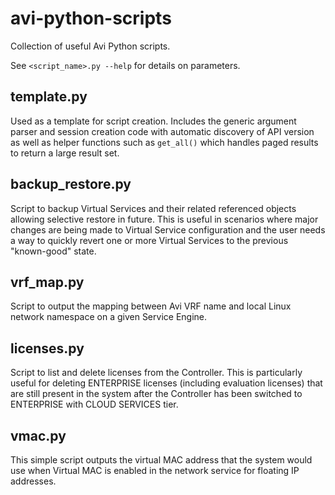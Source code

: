 # avi-python-scripts

Collection of useful Avi Python scripts.

See `<script_name>.py --help` for details on parameters.

## template.py

Used as a template for script creation. Includes the generic argument parser and session creation code with automatic discovery of API version as well as helper functions such as `get_all()` which handles paged results to return a large result set.

## backup_restore.py

Script to backup Virtual Services and their related referenced objects allowing selective restore in future. This is useful in scenarios where major changes are being made to Virtual Service configuration and the user needs a way to quickly revert one or more Virtual Services to the previous "known-good" state.

## vrf_map.py

Script to output the mapping between Avi VRF name and local Linux network namespace on a given Service Engine.

## licenses.py

Script to list and delete licenses from the Controller. This is particularly useful for deleting ENTERPRISE licenses (including evaluation licenses) that are still present in the system after the Controller has been switched to ENTERPRISE with CLOUD SERVICES tier.

## vmac.py

This simple script outputs the virtual MAC address that the system would use when Virtual MAC is enabled in the network service for floating IP addresses.
